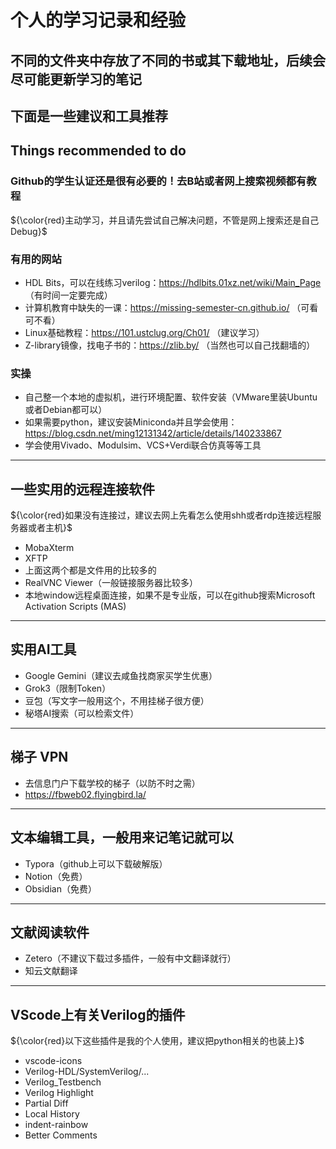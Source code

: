 # 个人的学习记录和经验
## 不同的文件夹中存放了不同的书或其下载地址，后续会尽可能更新学习的笔记
## 下面是一些建议和工具推荐

## Things recommended to do
### Github的学生认证还是很有必要的！去B站或者网上搜索视频都有教程
${\color{red}主动学习，并且请先尝试自己解决问题，不管是网上搜索还是自己Debug}$

### 有用的网站
- HDL Bits，可以在线练习verilog：https://hdlbits.01xz.net/wiki/Main_Page （有时间一定要完成）
- 计算机教育中缺失的一课：https://missing-semester-cn.github.io/ （可看可不看）
- Linux基础教程：https://101.ustclug.org/Ch01/ （建议学习）
- Z-library镜像，找电子书的：https://zlib.by/ （当然也可以自己找翻墙的）
### 实操
- 自己整一个本地的虚拟机，进行环境配置、软件安装（VMware里装Ubuntu或者Debian都可以）
- 如果需要python，建议安装Miniconda并且学会使用：https://blog.csdn.net/ming12131342/article/details/140233867
- 学会使用Vivado、Modulsim、VCS+Verdi联合仿真等等工具
---

## 一些实用的远程连接软件
${\color{red}如果没有连接过，建议去网上先看怎么使用shh或者rdp连接远程服务器或者主机}$
- MobaXterm
- XFTP
- 上面这两个都是文件用的比较多的
- RealVNC Viewer（一般链接服务器比较多）
- 本地window远程桌面连接，如果不是专业版，可以在github搜索Microsoft Activation Scripts (MAS)
---

## 实用AI工具
- Google Gemini（建议去咸鱼找商家买学生优惠）
- Grok3（限制Token）
- 豆包（写文字一般用这个，不用挂梯子很方便）
- 秘塔AI搜索（可以检索文件）
---

## 梯子 VPN
- 去信息门户下载学校的梯子（以防不时之需）
- https://fbweb02.flyingbird.la/
---

## 文本编辑工具，一般用来记笔记就可以
- Typora（github上可以下载破解版）
- Notion（免费）
- Obsidian（免费）
---

## 文献阅读软件
- Zetero（不建议下载过多插件，一般有中文翻译就行）
- 知云文献翻译
---

## VScode上有关Verilog的插件
${\color{red}以下这些插件是我的个人使用，建议把python相关的也装上}$
- vscode-icons
- Verilog-HDL/SystemVerilog/...
- Verilog_Testbench
- Verilog Highlight
- Partial Diff
- Local History
- indent-rainbow
- Better Comments
